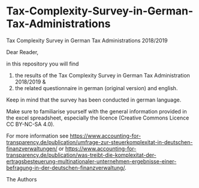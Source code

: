 # Tax-Complexity-Survey-in-German-Tax-Administrations
Tax Complexity Survey in German Tax Administrations 2018/2019


Dear Reader,

in this repository you will find

1) the results of the Tax Complexity Survey in German Tax Administration 2018/2019 &
2) the related questionnaire in german (original version) and english.

Keep in mind that the survey has been conducted in german language.

Make sure to familiarise yourself with the general information provided in the excel spreadsheet, especially the licence (Creative Commons Licence CC BY-NC-SA 4.0).

For more information see https://www.accounting-for-transparency.de/publication/umfrage-zur-steuerkomplexitat-in-deutschen-finanzverwaltungen/ or https://www.accounting-for-transparency.de/publication/was-treibt-die-komplexitat-der-ertragsbesteuerung-multinationaler-unternehmen-ergebnisse-einer-befragung-in-der-deutschen-finanzverwaltung/.

The Authors
